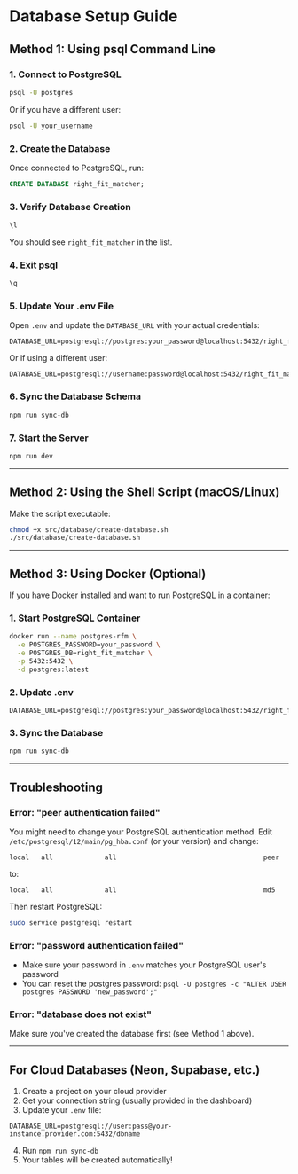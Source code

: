 # Database Setup Guide

## Method 1: Using psql Command Line

### 1. Connect to PostgreSQL

```bash
psql -U postgres
```

Or if you have a different user:

```bash
psql -U your_username
```

### 2. Create the Database

Once connected to PostgreSQL, run:

```sql
CREATE DATABASE right_fit_matcher;
```

### 3. Verify Database Creation

```sql
\l
```

You should see `right_fit_matcher` in the list.

### 4. Exit psql

```sql
\q
```

### 5. Update Your .env File

Open `.env` and update the `DATABASE_URL` with your actual credentials:

```env
DATABASE_URL=postgresql://postgres:your_password@localhost:5432/right_fit_matcher
```

Or if using a different user:

```env
DATABASE_URL=postgresql://username:password@localhost:5432/right_fit_matcher
```

### 6. Sync the Database Schema

```bash
npm run sync-db
```

### 7. Start the Server

```bash
npm run dev
```

---

## Method 2: Using the Shell Script (macOS/Linux)

Make the script executable:

```bash
chmod +x src/database/create-database.sh
./src/database/create-database.sh
```

---

## Method 3: Using Docker (Optional)

If you have Docker installed and want to run PostgreSQL in a container:

### 1. Start PostgreSQL Container

```bash
docker run --name postgres-rfm \
  -e POSTGRES_PASSWORD=your_password \
  -e POSTGRES_DB=right_fit_matcher \
  -p 5432:5432 \
  -d postgres:latest
```

### 2. Update .env

```env
DATABASE_URL=postgresql://postgres:your_password@localhost:5432/right_fit_matcher
```

### 3. Sync the Database

```bash
npm run sync-db
```

---

## Troubleshooting

### Error: "peer authentication failed"

You might need to change your PostgreSQL authentication method. Edit `/etc/postgresql/12/main/pg_hba.conf` (or your version) and change:

```
local   all             all                                     peer
```

to:

```
local   all             all                                     md5
```

Then restart PostgreSQL:

```bash
sudo service postgresql restart
```

### Error: "password authentication failed"

- Make sure your password in `.env` matches your PostgreSQL user's password
- You can reset the postgres password: `psql -U postgres -c "ALTER USER postgres PASSWORD 'new_password';"`

### Error: "database does not exist"

Make sure you've created the database first (see Method 1 above).

---

## For Cloud Databases (Neon, Supabase, etc.)

1. Create a project on your cloud provider
2. Get your connection string (usually provided in the dashboard)
3. Update your `.env` file:

```env
DATABASE_URL=postgresql://user:pass@your-instance.provider.com:5432/dbname
```

4. Run `npm run sync-db`
5. Your tables will be created automatically!
